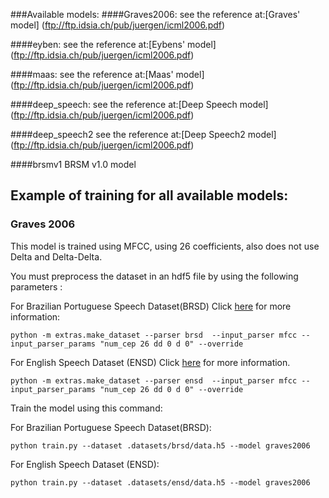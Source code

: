 ###Available models: 
####Graves2006:
see the reference at:[Graves' model] (ftp://ftp.idsia.ch/pub/juergen/icml2006.pdf)

####eyben:
see the reference at:[Eybens' model] (ftp://ftp.idsia.ch/pub/juergen/icml2006.pdf)

####maas:
see the reference at:[Maas' model] (ftp://ftp.idsia.ch/pub/juergen/icml2006.pdf)


####deep_speech:
see the reference at:[Deep Speech model] (ftp://ftp.idsia.ch/pub/juergen/icml2006.pdf)


####deep_speech2
see the reference at:[Deep Speech2 model] (ftp://ftp.idsia.ch/pub/juergen/icml2006.pdf)

####brsmv1
BRSM v1.0 model


## Example of training for all available models:



### Graves 2006
This model is trained using MFCC, using 26 coefficients, also does not use Delta and Delta-Delta.

You must preprocess the dataset in an hdf5 file by using the following parameters :

For Brazilian Portuguese Speech Dataset(BRSD) Click [here](docs/datasets.md) for more information:
```
python -m extras.make_dataset --parser brsd  --input_parser mfcc --input_parser_params "num_cep 26 dd 0 d 0" --override

```

For English Speech Dataset (ENSD) Click [here](docs/datasets.md) for more information.
```
python -m extras.make_dataset --parser ensd  --input_parser mfcc --input_parser_params "num_cep 26 dd 0 d 0" --override

```

Train the model using this command:

For Brazilian Portuguese Speech Dataset(BRSD):

```   
python train.py --dataset .datasets/brsd/data.h5 --model graves2006

```
For English Speech Dataset (ENSD):


```   
python train.py --dataset .datasets/ensd/data.h5 --model graves2006

```






